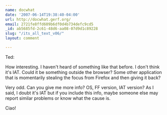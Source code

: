 ```yaml
---
name: docwhat
date: '2007-06-14T19:38:40-04:00'
url: http://docwhat.gerf.org/
email: 2721fe8ffd609b6df0d4b734defc9cd5
_id: ab5685fd-2c61-48d6-aa08-07d9d1c89228
slug: "/its_all_text_v06/"
layout: comment

---
```


Ted:

How interesting.  I haven't heard of something like that before. I don't think it's IAT.  Could it be something outside the browser?  Some other application that is momentarily stealing the focus from Firefox and then giving it back?

Very odd.  Can you give me more info?  OS, FF version, IAT version?  As I said, I doubt it's IAT but if you include this info, maybe someone else may report similar problems or know what the cause is.

Ciao!
